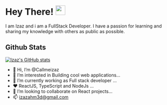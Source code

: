 # Hey There! <img src="https://c.tenor.com/SNL9_xhZl9oAAAAi/waving-hand-joypixels.gif" width="30px">


I am Izaz and i am a FullStack Developer. I have a passion for learning and sharing my knowledge with others as public as possible. 

## Github Stats
[![Izaz's GitHub stats](https://github-readme-stats.vercel.app/api?username=callmeizaz)](https://github.com/callmeizaz/github-readme-stats)

- 👋 Hi, I’m @Callmeizaz
- 👀 I’m interested in Building cool web applications...
- 🌱 I’m currently working as Full stack developer ...
- ❤️  ReactJS, TypeScript and NodeJs ...
- 💞️ I’m looking to collaborate on React projects...
- 📫 izazahm3d@gmail.com

<!---
Callmeizaz/Callmeizaz is a ✨ special ✨ repository because its `README.md` (this file) appears on your GitHub profile.
You can click the Preview link to take a look at your changes.
--->

